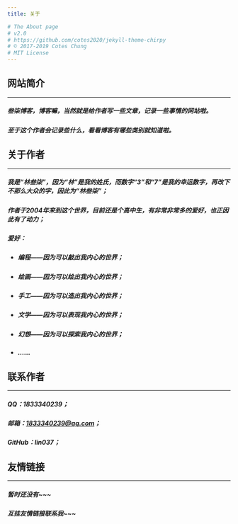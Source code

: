 ```yaml
---
title: 关于

# The About page
# v2.0
# https://github.com/cotes2020/jekyll-theme-chirpy
# © 2017-2019 Cotes Chung
# MIT License
---
```


## 网站简介
------------
##### 叁柒博客，博客嘛，当然就是给作者写一些文章，记录一些事情的网站啦。
##### 至于这个作者会记录些什么，看看博客有哪些类别就知道啦。

## 关于作者
------------
##### 我是“林叁柒”，因为“林”是我的姓氏，而数字“3”和“7”是我的幸运数字，再改下不那么大众的字，因此为“林叁柒”；
##### 作者于2004年来到这个世界，目前还是个高中生，有非常非常多的爱好，也正因此有了动力；
##### 爱好：
- ##### 编程——因为可以敲出我内心的世界；
- ##### 绘画——因为可以绘出我内心的世界；
- ##### 手工——因为可以造出我内心的世界；
- ##### 文学——因为可以表现我内心的世界；
- ##### 幻想——因为可以探索我内心的世界；
- ##### ……

## 联系作者
------------
##### QQ：1833340239；
##### 邮箱：1833340239@qq.com；
##### GitHub：lin037；

## 友情链接
------------
##### 暂时还没有~~~
##### 互挂友情链接联系我~~~